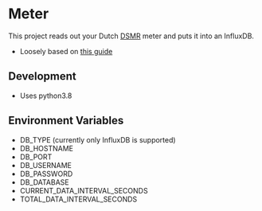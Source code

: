 # Meter

This project reads out your Dutch [DSMR](https://www.netbeheernederland.nl/_upload/Files/Slimme_meter_15_a727fce1f1.pdf) meter and puts it into an InfluxDB.

* Loosely based on [this guide](https://infi.nl/nieuws/hobbyproject-slimme-meterkast-met-raspberry-pi/)

## Development

* Uses python3.8

## Environment Variables

* DB_TYPE (currently only InfluxDB is supported)
* DB_HOSTNAME
* DB_PORT
* DB_USERNAME
* DB_PASSWORD
* DB_DATABASE
* CURRENT_DATA_INTERVAL_SECONDS
* TOTAL_DATA_INTERVAL_SECONDS
